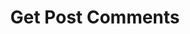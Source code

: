---
title: Get Post Comments
excerpt: |-
  List of post comments in a thread.

  Required scopes:
  + **read**
api:
  file: forum.json
  operationId: Posts.Comments.Get
hidden: false
---